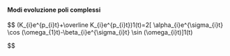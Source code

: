 #### Modi evoluzione poli complessi
$$
(K_{i}e^{p_{i}t}+\overline K_{i}e^{p_{i}t})1(t)=2[ \alpha_{i}e^{\sigma_{i}t} \cos (\omega_{1}t)-\beta_{i}e^{\sigma_{i}t} \sin (\omega_{i}t)]1(t)

$$
